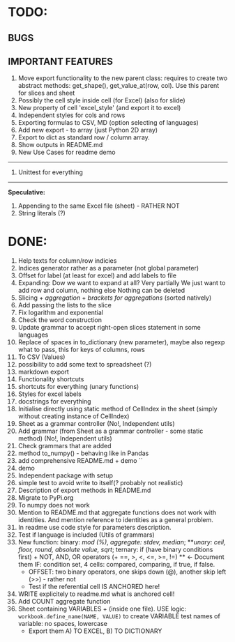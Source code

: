 # TODO:
## BUGS

## IMPORTANT FEATURES
1. Move export functionality to the new parent class: requires to create two
    abstract methods: get_shape(), get_value_at(row, col). Use this parent for 
    slices and sheet    
1. Possibly the cell style inside cell (for Excel) (also for slide)
1. New property of cell 'excel_style' (and export it to excel)
1. Independent styles for cols and rows
1. Exporting formulas to CSV, MD (option selecting of languages)
1. Add new export - to array (just Python 2D array)
1. Export to dict as standard row / column array.
1. Show outputs in README.md
1. New Use Cases for readme demo
---
1. Unittest for everything
---
**Speculative:**

1. Appending to the same Excel file (sheet) - RATHER NOT
1. String literals (?)
# DONE:
1. Help texts for column/row indicies
1. Indices generator rather as a parameter (not global parameter)
1. Offset for label (at least for excel) and add labels to file
1. Expanding:
    Dow we want to expand at all? Very partially
    We just want to add row and column, nothing else
    Nothing can be deleted
1. Slicing + _aggregation_ + _brackets for aggregations_ (sorted natively)
1. Add passing the lists to the slice
1. Fix logarithm and exponential
1. Check the word construction
1. Update grammar to accept right-open slices statement in some languages
1. Replace of spaces in to_dictionary (new parameter), maybe also regexp what
    to pass, this for keys of columns, rows
1. To CSV (Values)
1. possibility to add some text to spreadsheet (?)
1. markdown export
1. Functionality shortcuts
1. shortcuts for everything (unary functions)
1. Styles for excel labels
1. docstrings for everything
1. Initialise directly using static method of CellIndex in
    the sheet (simply without creating instance of CellIndex)
1. Sheet as a grammar controller (No!, Independent utils)
1. Add grammar (from Sheet as a grammar controller - some 
    static method) (No!, Independent utils)
1. Check grammars that are added
1. method to_numpy() - behaving like in Pandas
1. add comprehensive README.md + demo ``
1. demo
1. Independent package with setup
1. simple test to avoid write to itself(? probably not realistic)
1. Description of export methods in README.md
1. Migrate to PyPi.org
1. To numpy does not work
1. Mention to README.md that aggregate functions does not work with identities.
    And mention reference to identities as a general problem.
1. In readme use code style for parameters description.
1. Test if language is included (Utils of grammars)
1. New function: binary: _mod (%)_, _aggregate: stdev, median_;
    **_unary: ceil, floor, round, absolute value, sqrt_; 
    ternary: if (have binary conditions first) + 
    NOT, AND, OR operators 
    (+ ==, >, <, <=, >=, !=) ** <- Document them
    IF: condition set, 4 cells: compared, comparing, if true, if false.
    - OFFSET: two binary operators, one skips down (@), another skip left (>>) - rather not  
    - Test if the referential cell IS ANCHORED here!
1. WRITE explicitely to readme.md what is anchored cell!
1. Add COUNT aggregate function
1. Sheet containing VARIABLES + (inside one file). 
    USE logic: `workbook.define_name(NAME, VALUE)` to create VARIABLE
    test names of variable: no spaces, lowercase
    - Export them A) TO EXCEL, B) TO DICTIONARY
